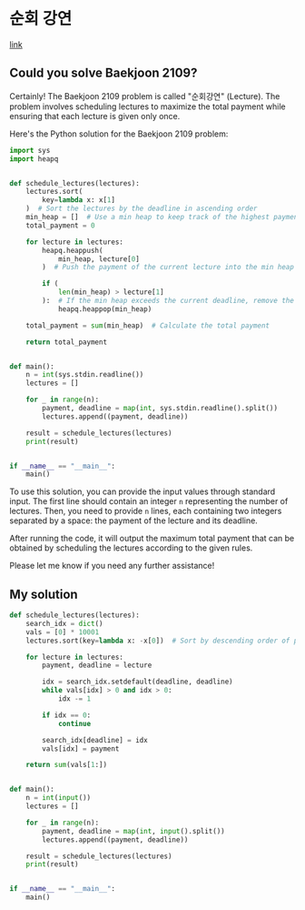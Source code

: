 # 순회 강연

[link](https://www.acmicpc.net/problem/2109)

## Could you solve Baekjoon 2109?

Certainly! The Baekjoon 2109 problem is called "순회강연" (Lecture). The problem involves scheduling lectures to maximize the total payment while ensuring that each lecture is given only once.

Here's the Python solution for the Baekjoon 2109 problem:

```python
import sys
import heapq


def schedule_lectures(lectures):
    lectures.sort(
        key=lambda x: x[1]
    )  # Sort the lectures by the deadline in ascending order
    min_heap = []  # Use a min heap to keep track of the highest payments
    total_payment = 0

    for lecture in lectures:
        heapq.heappush(
            min_heap, lecture[0]
        )  # Push the payment of the current lecture into the min heap

        if (
            len(min_heap) > lecture[1]
        ):  # If the min heap exceeds the current deadline, remove the lecture with the lowest payment
            heapq.heappop(min_heap)

    total_payment = sum(min_heap)  # Calculate the total payment

    return total_payment


def main():
    n = int(sys.stdin.readline())
    lectures = []

    for _ in range(n):
        payment, deadline = map(int, sys.stdin.readline().split())
        lectures.append((payment, deadline))

    result = schedule_lectures(lectures)
    print(result)


if __name__ == "__main__":
    main()
```

To use this solution, you can provide the input values through standard input. The first line should contain an integer `n` representing the number of lectures. Then, you need to provide `n` lines, each containing two integers separated by a space: the payment of the lecture and its deadline.

After running the code, it will output the maximum total payment that can be obtained by scheduling the lectures according to the given rules.

Please let me know if you need any further assistance!

## My solution

```python
def schedule_lectures(lectures):
    search_idx = dict()
    vals = [0] * 10001
    lectures.sort(key=lambda x: -x[0])  # Sort by descending order of payment

    for lecture in lectures:
        payment, deadline = lecture

        idx = search_idx.setdefault(deadline, deadline)
        while vals[idx] > 0 and idx > 0:
            idx -= 1

        if idx == 0:
            continue

        search_idx[deadline] = idx
        vals[idx] = payment

    return sum(vals[1:])


def main():
    n = int(input())
    lectures = []

    for _ in range(n):
        payment, deadline = map(int, input().split())
        lectures.append((payment, deadline))

    result = schedule_lectures(lectures)
    print(result)


if __name__ == "__main__":
    main()

```
